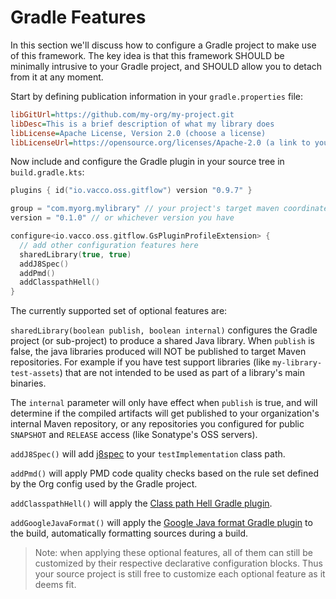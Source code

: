# Gradle Features

In this section we'll discuss how to configure a Gradle project to make use of this framework. The key idea is that this framework SHOULD be minimally intrusive to your Gradle project, and SHOULD allow you to detach from it at any moment.

Start by defining publication information in your `gradle.properties` file:

```ini
libGitUrl=https://github.com/my-org/my-project.git
libDesc=This is a brief description of what my library does
libLicense=Apache License, Version 2.0 (choose a license)
libLicenseUrl=https://opensource.org/licenses/Apache-2.0 (a link to your license text)
```

Now include and configure the Gradle plugin in your source tree in `build.gradle.kts`:

```kotlin
plugins { id("io.vacco.oss.gitflow") version "0.9.7" }

group = "com.myorg.mylibrary" // your project's target maven coordinates.
version = "0.1.0" // or whichever version you have

configure<io.vacco.oss.gitflow.GsPluginProfileExtension> {
  // add other configuration features here
  sharedLibrary(true, true)
  addJ8Spec()
  addPmd()
  addClasspathHell()
}
```

The currently supported set of optional features are:

`sharedLibrary(boolean publish, boolean internal)` configures the Gradle project (or sub-project) to produce a shared Java library. When `publish` is false, the java libraries produced will NOT be published to target Maven repositories. For example if you have test support libraries (like `my-library-test-assets`) that are not intended to be used as part of a library's main binaries.

The `internal` parameter will only have effect when `publish` is true, and will determine if the compiled artifacts will get published to your organization's internal Maven repository, or any repositories you configured for public `SNAPSHOT` and `RELEASE` access (like Sonatype's OSS servers).

`addJ8Spec()` will add [j8spec](https://j8spec.github.io/) to your `testImplementation` class path.

`addPmd()` will apply PMD code quality checks based on the rule set defined by the Org config used by the Gradle project.

`addClasspathHell()` will apply the [Class path Hell Gradle plugin](https://github.com/vaccovecrana/classpath-hell-gradle-plugin).

`addGoogleJavaFormat()` will apply the [Google Java format Gradle plugin](https://github.com/sherter/google-java-format-gradle-plugin) to the build, automatically formatting sources during a build.

> Note: when applying these optional features, all of them can still be customized by their respective declarative configuration blocks. Thus your source project is still free to customize each optional feature as it deems fit.
